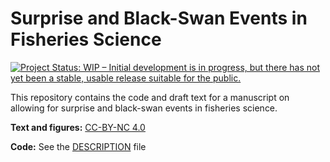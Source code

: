 # Surprise and Black-Swan Events in Fisheries Science

[![Project Status: WIP – Initial development is in progress, but there has not yet been a stable, usable release suitable for the public.](https://www.repostatus.org/badges/latest/wip.svg)](https://www.repostatus.org/#wip)

This repository contains the code and draft text for a manuscript on allowing for surprise and black-swan events in fisheries science.

**Text and figures:**
[CC-BY-NC 4.0](https://creativecommons.org/licenses/by-nc/4.0/)

**Code:** See the [DESCRIPTION](DESCRIPTION) file
